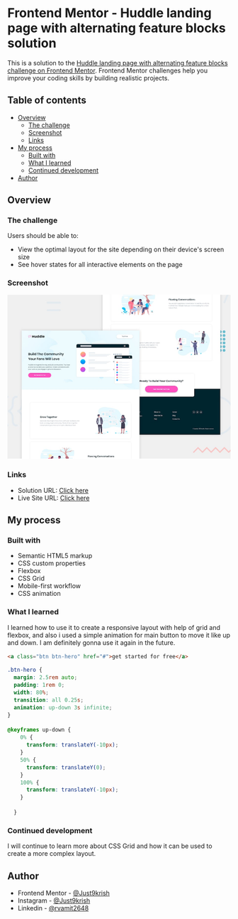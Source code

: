 # Frontend Mentor - Huddle landing page with alternating feature blocks solution

This is a solution to the [Huddle landing page with alternating feature blocks challenge on Frontend Mentor](https://www.frontendmentor.io/challenges/huddle-landing-page-with-alternating-feature-blocks-5ca5f5981e82137ec91a5100). Frontend Mentor challenges help you improve your coding skills by building realistic projects. 

## Table of contents

- [Overview](#overview)
  - [The challenge](#the-challenge)
  - [Screenshot](#screenshot)
  - [Links](#links)
- [My process](#my-process)
  - [Built with](#built-with)
  - [What I learned](#what-i-learned)
  - [Continued development](#continued-development)
- [Author](#author)

## Overview

### The challenge

Users should be able to:

- View the optimal layout for the site depending on their device's screen size
- See hover states for all interactive elements on the page

### Screenshot

![](https://github.com/Just9krish/Huddle-Landing-Page/blob/d08b325c61c994ab1c24fe511d0a3a98a6e9006b/design/desktop-preview.jpg)

### Links

- Solution URL: [Click here](https://www.frontendmentor.io/solutions/clipboardlandingpagebyjust9krish-lYazGTWJU)
- Live Site URL: [Click here](https://github.com/Just9krish/Huddle-Landing-Page)

## My process

### Built with

- Semantic HTML5 markup
- CSS custom properties
- Flexbox
- CSS Grid
- Mobile-first workflow
- CSS animation

### What I learned

I learned how to use it to create a responsive layout with help of grid and flexbox, and also i used a simple animation for main button to move it like up and down. I am definitely gonna use it again in the future.

```html
<a class="btn btn-hero" href="#">get started for free</a>
```

```css
.btn-hero {
  margin: 2.5rem auto;
  padding: 1rem 0;
  width: 80%;
  transition: all 0.25s;
  animation: up-down 3s infinite;
}

@keyframes up-down {
    0% {
      transform: translateY(-10px);
    }
    50% {
      transform: translateY(0);
    }
    100% {
      transform: translateY(-10px);
    }

  }
```
### Continued development

I will continue to learn more about CSS Grid and how it can be used to create a more complex layout.

## Author

- Frontend Mentor - [@Just9krish](https://www.frontendmentor.io/profile/Just9krish)
- Instagram - [@Just9krish](https://www.instagram.com/just9krish/)
- Linkedin - [@rvamit2648](https://linkedin.com/in/amit-vishwakarma-bb54b222a)
